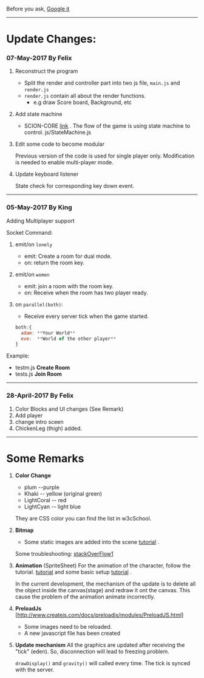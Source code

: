 Before you ask,
[Google it](https://www.google.com)

***

# Update Changes:
### **07-May-2017** By Felix

1. Reconstruct the program
    * Split the render and controller part into two js file, `main.js` and `render.js`
    * `render.js` contain all about the render functions.
        * e.g draw Score board, Background, etc

2. Add state machine
    * SCION-CORE
[link](https://github.com/jbeard4/SCION-CORE)
. The flow of the game is using state machine to control. js/StateMachine.js

3. Edit some code to become modular

    Previous version of the code is used for single player only.
    Modification is needed to enable multi-player mode.

4. Update keyboard listener

    State check for corresponding key down event.
    
***

### **05-May-2017** By King
Adding Multiplayer support

Socket Command:

1. emit/on `lonely`
    * emit: Create a room for dual mode.
    * on: return the room key.
   
2. emit/on `women`
    * emit: join a room with the room key.
    * on: Receive when the room has two player ready.
    
3. on `parallel(both)`:
    * Receive every server tick when the game started.  
    ```javascript   
   both:{
      adam: **Your World** 
      eve:  **World of the other player**
   }
    ```
 
Example:

* testm.js **Create Room**
* tests.js **Join Room**

***

### **28-April-2017** By Felix
1. Color Blocks and UI changes (See Remark)
2. Add player
3. change intro sceen
4. ChickenLeg (thigh) added.

***
# Some Remarks 
1. **Color Change**
    * plum  --purple
    * Khaki  -- yellow  (original green)
    * LightCoral -- red
    * LightCyan  -- light blue
  
    They are CSS color you can find the list in w3cSchool.
  
2. **Bitmap**
    * Some static images are added into the scene
[tutorial](http://createjs.com/docs/easeljs/classes/Bitmap.html)
. 

    Some troubleshooting: [stackOverFlow1](http://stackoverflow.com/questions/20850634/easeljs-not-showing-bitmap/20860996#20860996)


3. **Animation** (SpriteSheet)
For the animation of the character, follow the tutorial.
[tutorial](http://createjs.com/docs/easeljs/classes/SpriteSheet.html)
and some basic setup
[tutorial](http://www.createjs.com/tutorials/Animation%20and%20Ticker/)
.

     In the current development, the mechanism of the update is to delete all the object
 inside the canvas(stage) and redraw it ont the canvas.
 This cause the problem of the animation animate incorrectly.

4. **PreloadJs**
[http://www.createjs.com/docs/preloadjs/modules/PreloadJS.html]
    * Some images need to be reloaded.
    * A new javascript file has been created

5. **Update mechanism**
All the graphics are updated after receiving the "tick" (eden). So, disconnection will lead to freezing problem.

    `drawDisplay()` and `gravity()` will called every time. The tick is synced with the server.



